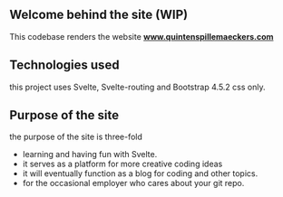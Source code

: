 ## Welcome behind the site (WIP)

This codebase renders the website **www.quintenspillemaeckers.com** 

## Technologies used

this project uses Svelte, Svelte-routing and Bootstrap 4.5.2 css only. 

## Purpose of the site

the purpose of the site is three-fold

- learning and having fun with Svelte.
- it  serves as a platform for more creative coding ideas
- it will eventually function as a blog for coding and other topics.
- for the occasional employer who cares about your git repo.